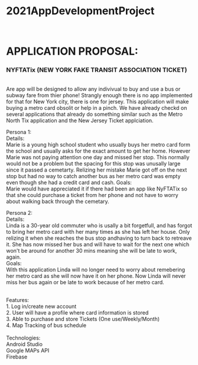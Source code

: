 # 2021AppDevelopmentProject
<br>
<h1>APPLICATION PROPOSAL: <h3>NYFTATix (NEW YORK FAKE TRANSIT ASSOCIATION TICKET)</h3></h1>
<p>

<br>
Are app will be designed to allow any indivivual to buy and use a bus or subway fare from thier phone! Strangly enough there is no app implemented for that for New York city, there is one for jersey. This application will make buying a metro card obsolit or help in a pinch. We have already checkd on several applications that already do something similar such as the Metro North Tix application and the New Jersey Ticket applciation.



Persona 1:
<br>
Details:<br>
   Marie is a young high school student who usually buys her metro card form the school and usually asks for the exact amount to get her home. However Marie was not paying attention one day and missed her stop. This normally would not be a problem but the spacing for this stop was unusally large since it passed a cemetarty. Relizing her mistake Marie got off on the next stop but had no way to catch another bus as her metro card was empty even though she had a credit card and cash.
Goals:
<br>
    Marie would have appreciated it if there had been an app like NyFTATix so that she could purchase a ticket from her phone and not have to worry about walking back through the cemetary.

Persona 2:
<br>
Details:
<br>
 Linda is a 30-year old commuter who is usally a bit forgetfull, and has forgot to bring her metro card with her many times as she has left her house. Only relizing it when she reaches the bus stop andhaving to turn back to retreave it. She has now missed her bus and will have to wait for the next one which won't be around for another 30 mins meaning she will be late to work, again.
<br>
Goals:
<br>
 With this application Linda will no longer need to worry about remebering her metro card as she will now have it on her phone. Now Linda will never miss her bus again or be late to work because of her metro card.

<br>
Features: <br>
 1. Log in/create new account <br>
 2. User will have a profile where card information is stored <br>
 3. Able to purchase and store Tickets (One use/Weekly/Month)<br>
 4. Map Tracking of bus schedule <br>

<br>
Technologies: <br>
 Android Studio <br>
 Google MAPs API <br>
 Firebase <br>


</p>
